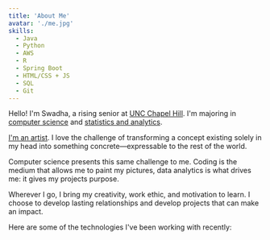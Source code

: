```yaml
---
title: 'About Me'
avatar: './me.jpg'
skills:
  - Java
  - Python
  - AWS
  - R
  - Spring Boot
  - HTML/CSS + JS
  - SQL
  - Git
---
```


Hello! I'm Swadha, a rising senior at [UNC Chapel Hill](https://www.unc.edu/). I'm majoring in [computer science](https://catalog.unc.edu/undergraduate/programs-study/computer-science-major-bs/#requirementstext) and [statistics and analytics](https://catalog.unc.edu/undergraduate/programs-study/statistics-analytics-majors-bs/#requirementstext).

[I'm an artist](https://www.unc.edu/). I love the challenge of transforming a concept existing solely in my head into something concrete—expressable to the rest of the world.

Computer science presents this same challenge to me. Coding is the medium that allows me to paint my pictures, data analytics is what drives me: it gives my projects purpose.

Wherever I go, I bring my creativity, work ethic, and motivation to learn. I choose to develop lasting relationships and develop projects that can make an impact.

Here are some of the technologies I've been working with recently:
